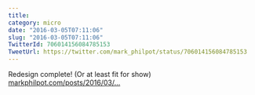 ```yaml
---
title: 
category: micro
date: "2016-03-05T07:11:06"
slug: "2016-03-05T07:11:06"
TwitterId: 706014156084785153
TweetUrl: https://twitter.com/mark_philpot/status/706014156084785153
---
```


Redesign complete! (Or at least fit for show)
[markphilpot.com/posts/2016/03/…](https://markphilpot.com/posts/2016/03/03/redesign/)
